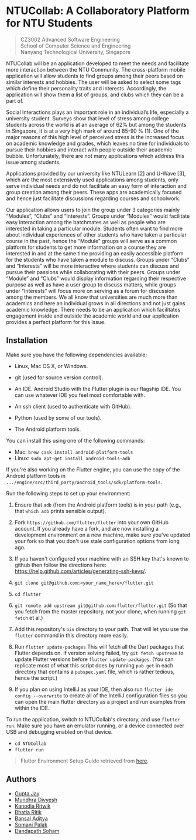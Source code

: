 # NTUCollab: A Collaboratory Platform for NTU Students
> CZ3002 Advanced Software Engineering \
> School of Computer Science and Engineering \
> Nanyang Technological University, Singapore

NTUCollab will be an application developed to meet the needs and facilitate more interaction between the NTU Community. The cross-platform mobile application will allow students to find groups among their peers based on similar interests and hobbies. The user will be asked to select some tags which define their personality traits and interests. Accordingly, the application will show them a list of groups, and clubs which they can be a part of.  

Social Interactions plays an important role in an individual’s life, especially a university student. Surveys show that level of stress among college students across the world is at an average of 62% but among the students in Singapore, it is at a very high mark of around 85-90 % [1]. One of the major reasons of this high level of perceived stress is the increased focus on academic knowledge and grades, which leaves no time for individuals to pursue their hobbies and interact with people outside their academic bubble. Unfortunately, there are not many applications which address this issue among students.  

Applications provided by our university like NTULearn [2] and U-Wave [3], which are the most extensively used applications among students, only serve individual needs and do not facilitate an easy form of interaction and group creation among their peers. These apps are academically focused and hence just facilitate discussions regarding courses and schoolwork.  

Our application allows users to join the group under 3 categories mainly “Modules”, “Clubs” and “Interests”. Groups under “Modules” would facilitate easy interaction among the batchmates as well as people who are interested in taking a particular module. Students often want to find more about individual experiences of other students who have taken a particular course in the past, hence the “Module” groups will serve as a common platform for students to get more information on a course they are interested in and at the same time providing an easily accessible platform for the students who have taken a module to discuss. Groups under “Clubs” and “Interests” will be more interactive where students can discuss and pursue their passions while collaborating with their peers. Groups under “Module” and “Clubs” would display information regarding their respective purpose as well as have a user group to discuss matters, while groups under “Interests” will focus more on serving as a forum for discussion among the members. We all know that universities are much more than academics and here an individual grows in all directions and not just gains academic knowledge. There needs to be an application which facilitates engagement inside and outside the academic world and our application provides a perfect platform for this issue.  

## Installation

Make sure you have the following dependencies available:

* Linux, Mac OS X, or Windows.

* git (used for source version control).

* An IDE. Android Studio with the Flutter plugin is our flagship IDE. You can use whatever IDE you feel most comfortable with.

* An ssh client (used to authenticate with GitHub).

* Python (used by some of our tools).

* The Android platform tools.

You can install this using one of the following commands:

* Mac: `brew cask install android-platform-tools`
* Linux: `sudo apt-get install android-tools-adb`

If you're also working on the Flutter engine, you can use the copy of the Android platform tools in `.../engine/src/third_party/android_tools/sdk/platform-tools`.

Run the following steps to set up your environment:

1. Ensure that `adb` (from the Android platform tools) is in your path (e.g., that `which adb` prints sensible output).

2. Fork `https://github.com/flutter/flutter` into your own GitHub account. If you already have a fork, and are now installing a development environment on a new machine, make sure you've updated your fork so that you don't use stale configuration options from long ago.

3. If you haven't configured your machine with an SSH key that's known to github then follow the directions here: https://help.github.com/articles/generating-ssh-keys/.

4. `git clone git@github.com:<your_name_here>/flutter.git`

5. `cd flutter`

6. `git remote add upstream git@github.com:flutter/flutter.git` (So that you fetch from the master repository, not your clone, when running `git fetch` et al.)

7. Add this repository's `bin` directory to your path. That will let you use the `flutter` command in this directory more easily.

8. Run `flutter update-packages` This will fetch all the Dart packages that Flutter depends on. If version solving failed, try `git fetch upstream` to update Flutter versions before `flutter update-packages`. (You can replicate most of what this script does by running `pub get` in each directory that contains a `pubspec.yaml` file, which is rather tedious, hence the script.)

9. If you plan on using IntelliJ as your IDE, then also run `flutter ide-config --overwrite` to create all of the IntelliJ configuration files so you can open the main flutter directory as a project and run examples from within the IDE.

To run the application, switch to NTUCollab's directory, and use `flutter run`. Make sure you have an emulator running, or a device connected over USB and debugging enabled on that device.

* `cd NTUCollab`
* `flutter run`

> Flutter Environment Setup Guide retrieved from [here](https://github.com/flutter/flutter/wiki/Setting-up-the-Framework-development-environment).


## Authors

* [Gupta Jay](https://github.com/guptajay)
* [Mundhra Divyesh](https://github.com/divyeshmundhra)
* [Kanodia Ritwik](https://github.com/ritwikkanodia)
* [Bhatia Ritik](https://github.com/ritikbhatia)
* [Bansal Aditya](https://github.com/bansal-aditya)
* [Somani Palak](https://github.com/palakasomani)
* [Dandapath Soham](https://github.com/12dash)

